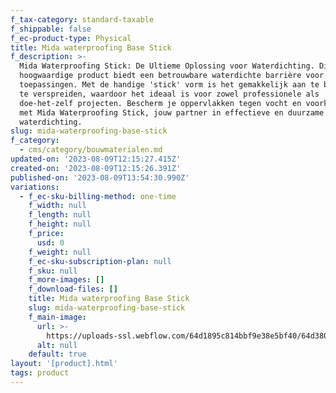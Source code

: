```yaml
---
f_tax-category: standard-taxable
f_shippable: false
f_ec-product-type: Physical
title: Mida waterproofing Base Stick
f_description: >-
  Mida Waterproofing Stick: De Ultieme Oplossing voor Waterdichting. Dit
  hoogwaardige product biedt een betrouwbare waterdichte barrière voor diverse
  toepassingen. Met de handige 'stick' vorm is het gemakkelijk aan te brengen en
  te verspreiden, waardoor het ideaal is voor zowel professionele als
  doe-het-zelf projecten. Bescherm je oppervlakken tegen vocht en voorkom schade
  met Mida Waterproofing Stick, jouw partner in effectieve en duurzame
  waterdichting.
slug: mida-waterproofing-base-stick
f_category:
  - cms/category/bouwmaterialen.md
updated-on: '2023-08-09T12:15:27.415Z'
created-on: '2023-08-09T12:15:26.391Z'
published-on: '2023-08-09T13:54:30.990Z'
variations:
  - f_ec-sku-billing-method: one-time
    f_width: null
    f_length: null
    f_height: null
    f_price:
      usd: 0
    f_weight: null
    f_ec-sku-subscription-plan: null
    f_sku: null
    f_more-images: []
    f_download-files: []
    title: Mida waterproofing Base Stick
    slug: mida-waterproofing-base-stick
    f_main-image:
      url: >-
        https://uploads-ssl.webflow.com/64d1895c814bbf9e38e5bf40/64d38086e30b767e2aa0be34_mida%20waterproofing.jpg
      alt: null
    default: true
layout: '[product].html'
tags: product
---
```



